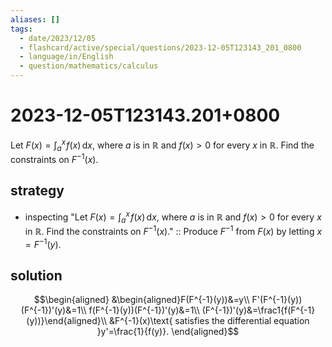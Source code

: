 ```yaml
---
aliases: []
tags:
  - date/2023/12/05
  - flashcard/active/special/questions/2023-12-05T123143_201_0800
  - language/in/English
  - question/mathematics/calculus
---
```


# 2023-12-05T123143.201+0800

Let $F(x)=\int_a^x\!f(x)\,\mathrm{d}x$, where $a$ is in $\mathbb{R}$ and $f(x)>0$ for every $x$ in $\mathbb{R}$. Find the constraints on $F^{-1}(x)$.

## strategy

- inspecting "Let $F(x)=\int_a^x\!f(x)\,\mathrm{d}x$, where $a$ is in $\mathbb{R}$ and $f(x)>0$ for every $x$ in $\mathbb{R}$. Find the constraints on $F^{-1}(x)$." :: Produce $F^{-1}$ from $F(x)$ by letting $x = F^{-1}(y)$. <!--SR:!2025-04-15,180,270-->

## solution

$$\begin{aligned}
&\begin{aligned}F(F^{-1}(y))&=y\\
F'(F^{-1}(y))(F^{-1})'(y)&=1\\
f(F^{-1}(y))(F^{-1})'(y)&=1\\
(F^{-1})'(y)&=\frac1{f(F^{-1}(y))}\end{aligned}\\
&F^{-1}(x)\text{ satisfies the differential equation }y'=\frac{1}{f(y)}.
\end{aligned}$$
